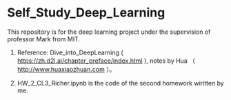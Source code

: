 # Self_Study_Deep_Learning

This repository is for the deep learning project under the supervision of professor Mark from MIT.

1. Reference: Dive_into_DeepLearning ( https://zh.d2l.ai/chapter_preface/index.html ), notes by Hua （ http://www.huaxiaozhuan.com ）。

2. HW_2_CL3_Richer.ipynb is the code of the second homework wiritten by me. 
